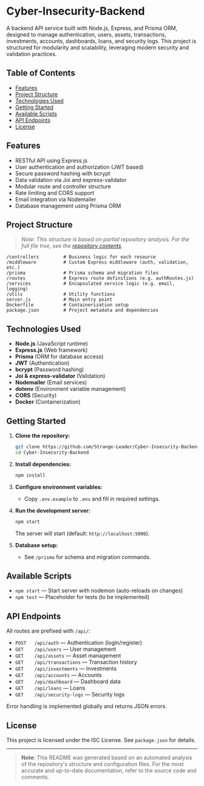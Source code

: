# Cyber-Insecurity-Backend

A backend API service built with Node.js, Express, and Prisma ORM, designed to manage authentication, users, assets, transactions, investments, accounts, dashboards, loans, and security logs. This project is structured for modularity and scalability, leveraging modern security and validation practices.

## Table of Contents

- [Features](#features)
- [Project Structure](#project-structure)
- [Technologies Used](#technologies-used)
- [Getting Started](#getting-started)
- [Available Scripts](#available-scripts)
- [API Endpoints](#api-endpoints)
- [License](#license)

## Features

- RESTful API using Express.js
- User authentication and authorization (JWT based)
- Secure password hashing with bcrypt
- Data validation via Joi and express-validator
- Modular route and controller structure
- Rate limiting and CORS support
- Email integration via Nodemailer
- Database management using Prisma ORM

## Project Structure

> _Note: This structure is based on partial repository analysis. For the full file tree, see the [repository contents](https://github.com/Strange-Leader/Cyber-Insecurity-Backend/tree/master)._

```
/controllers         # Business logic for each resource
/middleware          # Custom Express middleware (auth, validation, etc.)
/prisma              # Prisma schema and migration files
/routes              # Express route definitions (e.g. authRoutes.js)
/services            # Encapsulated service logic (e.g. email, logging)
/utils               # Utility functions
server.js            # Main entry point
Dockerfile           # Containerization setup
package.json         # Project metadata and dependencies
```

## Technologies Used

- **Node.js** (JavaScript runtime)
- **Express.js** (Web framework)
- **Prisma** (ORM for database access)
- **JWT** (Authentication)
- **bcrypt** (Password hashing)
- **Joi & express-validator** (Validation)
- **Nodemailer** (Email services)
- **dotenv** (Environment variable management)
- **CORS** (Security)
- **Docker** (Containerization)

## Getting Started

1. **Clone the repository:**
   ```bash
   git clone https://github.com/Strange-Leader/Cyber-Insecurity-Backend.git
   cd Cyber-Insecurity-Backend
   ```

2. **Install dependencies:**
   ```bash
   npm install
   ```

3. **Configure environment variables:**
   - Copy `.env.example` to `.env` and fill in required settings.

4. **Run the development server:**
   ```bash
   npm start
   ```
   The server will start (default: `http://localhost:5000`).

5. **Database setup:**
   - See `/prisma` for schema and migration commands.

## Available Scripts

- `npm start` — Start server with nodemon (auto-reloads on changes)
- `npm test` — Placeholder for tests (to be implemented)

## API Endpoints

All routes are prefixed with `/api/`:

- `POST   /api/auth`           — Authentication (login/register)
- `GET    /api/users`          — User management
- `GET    /api/assets`         — Asset management
- `GET    /api/transactions`   — Transaction history
- `GET    /api/investments`    — Investments
- `GET    /api/accounts`       — Accounts
- `GET    /api/dashboard`      — Dashboard data
- `GET    /api/loans`          — Loans
- `GET    /api/security-logs`  — Security logs

Error handling is implemented globally and returns JSON errors.

## License

This project is licensed under the ISC License. See `package.json` for details.


---

> **Note**: This README was generated based on an automated analysis of the repository's structure and configuration files. For the most accurate and up-to-date documentation, refer to the source code and comments.

